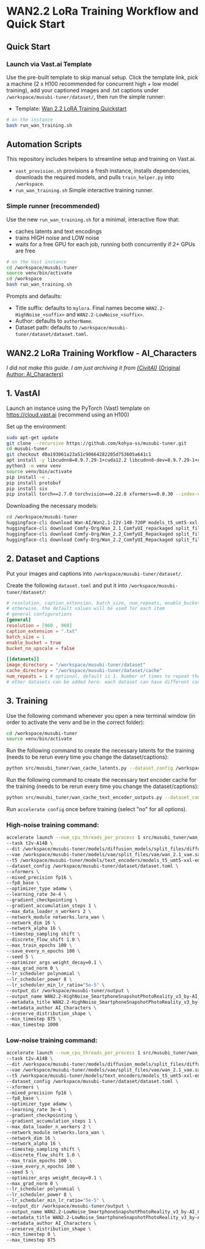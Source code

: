 # WAN2.2 LoRa Training Workflow and Quick Start

## Quick Start

### Launch via Vast.ai Template

Use the pre-built template to skip manual setup. Click the template link, pick a machine (2 x H100 recommended for concurrent high + low model training), add your captioned images and .txt captions under `/workspace/musubi-tuner/dataset/`, then run the simple runner:

- Template: [Wan 2.2 LoRA Training Quickstart](https://cloud.vast.ai/?ref_id=208628&creator_id=208628&name=Wan%202.2%20LoRA%20Training%20Quickstart)

```bash
# on the instance
bash run_wan_training.sh
```

## Automation Scripts

This repository includes helpers to streamline setup and training on Vast.ai.

- `vast_provision.sh` provisions a fresh instance, installs dependencies, downloads the required models, and pulls `train_helper.py` into `/workspace`.
- `run_wan_training.sh` Simple interactive training runner.

### Simple runner (recommended)

Use the new `run_wan_training.sh` for a minimal, interactive flow that:
- caches latents and text encodings
- trains HIGH noise and LOW noise
- waits for a free GPU for each job, running both concurrently if 2+ GPUs are free

```bash
# on the Vast instance
cd /workspace/musubi-tuner
source venv/bin/activate
cd /workspace
bash run_wan_training.sh
```

Prompts and defaults:
- Title suffix: defaults to `mylora`. Final names become `WAN2.2-HighNoise_<suffix>` and `WAN2.2-LowNoise_<suffix>`.
- Author: defaults to `authorName`.
- Dataset path: defaults to `/workspace/musubi-tuner/dataset/dataset.toml`.

## WAN2.2 LoRa Training Workflow - AI_Characters
*I did not make this guide. I am just archiving it from [(CivitAI)](https://civitai.com/articles/17740)* [(Original Author: AI_Characters)](https://civitai.com/user/AI_Characters)

## 1. VastAI

Launch an instance using the PyTorch (Vast) template on https://cloud.vast.ai (recommend using an H100)

Set up the environment:
```bash
sudo apt-get update
git clone --recursive https://github.com/kohya-ss/musubi-tuner.git
cd musubi-tuner
git checkout d0a193061a23a51c90664282205d753605a641c1
apt install -y libcudnn8=8.9.7.29-1+cuda12.2 libcudnn8-dev=8.9.7.29-1+cuda12.2 --allow-change-held-packages
python3 -m venv venv
source venv/bin/activate
pip install -e .
pip install protobuf
pip install six
pip install torch==2.7.0 torchvision==0.22.0 xformers==0.0.30 --index-url https://download.pytorch.org/whl/cu128
```

Downloading the necessary models:

```bash
cd /workspace/musubi-tuner
huggingface-cli download Wan-AI/Wan2.1-I2V-14B-720P models_t5_umt5-xxl-enc-bf16.pth --local-dir models/text_encoders
huggingface-cli download Comfy-Org/Wan_2.1_ComfyUI_repackaged split_files/vae/wan_2.1_vae.safetensors --local-dir models/vae
huggingface-cli download Comfy-Org/Wan_2.2_ComfyUI_Repackaged split_files/diffusion_models/wan2.2_t2v_high_noise_14B_fp16.safetensors --local-dir models/diffusion_models
huggingface-cli download Comfy-Org/Wan_2.2_ComfyUI_Repackaged split_files/diffusion_models/wan2.2_t2v_low_noise_14B_fp16.safetensors --local-dir models/diffusion_models
```

## 2. Dataset and Captions

Put your images and captions into `/workspace/musubi-tuner/dataset/`.

Create the following `dataset.toml` and put it into `/workspace/musubi-tuner/dataset/`:

```toml
# resolution, caption_extension, batch_size, num_repeats, enable_bucket, bucket_no_upscale should be set in either general or datasets
# otherwise, the default values will be used for each item
# general configurations
[general]
resolution = [960 , 960]
caption_extension = ".txt"
batch_size = 1
enable_bucket = true
bucket_no_upscale = false

[[datasets]]
image_directory = "/workspace/musubi-tuner/dataset"
cache_directory = "/workspace/musubi-tuner/dataset/cache"
num_repeats = 1 # optional, default is 1. Number of times to repeat the dataset. Useful to balance the multiple datasets with different sizes.
# other datasets can be added here. each dataset can have different configurations
```

## 3. Training

Use the following command whenever you open a new terminal window (in order to activate the venv and be in the correct folder):

```bash
cd /workspace/musubi-tuner
source venv/bin/activate
```

Run the following command to create the necessary latents for the training (needs to be rerun every time you change the dataset/captions):

```bash
python src/musubi_tuner/wan_cache_latents.py --dataset_config /workspace/musubi-tuner/dataset/dataset.toml --vae /workspace/musubi-tuner/models/vae/split_files/vae/wan_2.1_vae.safetensors
```

Run the following command to create the necessary text encoder cache for the training (needs to be rerun every time you change the dataset/captions):

```bash
python src/musubi_tuner/wan_cache_text_encoder_outputs.py --dataset_config /workspace/musubi-tuner/dataset/dataset.toml --t5 /workspace/musubi-tuner/models/text_encoders/models_t5_umt5-xxl-enc-bf16.pth
```

Run `accelerate config` once before training (select "no" for all options).

### High-noise training command:

```bash
accelerate launch --num_cpu_threads_per_process 1 src/musubi_tuner/wan_train_network.py \
--task t2v-A14B \
--dit /workspace/musubi-tuner/models/diffusion_models/split_files/diffusion_models/wan2.2_t2v_high_noise_14B_fp16.safetensors \
--vae /workspace/musubi-tuner/models/vae/split_files/vae/wan_2.1_vae.safetensors \
--t5 /workspace/musubi-tuner/models/text_encoders/models_t5_umt5-xxl-enc-bf16.pth \
--dataset_config /workspace/musubi-tuner/dataset/dataset.toml \
--xformers \
--mixed_precision fp16 \
--fp8_base \
--optimizer_type adamw \
--learning_rate 3e-4 \
--gradient_checkpointing \
--gradient_accumulation_steps 1 \
--max_data_loader_n_workers 2 \
--network_module networks.lora_wan \
--network_dim 16 \
--network_alpha 16 \
--timestep_sampling shift \
--discrete_flow_shift 1.0 \
--max_train_epochs 100 \
--save_every_n_epochs 100 \
--seed 5 \
--optimizer_args weight_decay=0.1 \
--max_grad_norm 0 \
--lr_scheduler polynomial \
--lr_scheduler_power 8 \
--lr_scheduler_min_lr_ratio="5e-5" \
--output_dir /workspace/musubi-tuner/output \
--output_name WAN2.2-HighNoise_SmartphoneSnapshotPhotoReality_v3_by-AI_Characters \
--metadata_title WAN2.2-HighNoise_SmartphoneSnapshotPhotoReality_v3_by-AI_Characters \
--metadata_author AI_Characters \
--preserve_distribution_shape \
--min_timestep 875 \
--max_timestep 1000
```

### Low-noise training command:

```bash
accelerate launch --num_cpu_threads_per_process 1 src/musubi_tuner/wan_train_network.py \
--task t2v-A14B \
--dit /workspace/musubi-tuner/models/diffusion_models/split_files/diffusion_models/wan2.2_t2v_low_noise_14B_fp16.safetensors \
--vae /workspace/musubi-tuner/models/vae/split_files/vae/wan_2.1_vae.safetensors \
--t5 /workspace/musubi-tuner/models/text_encoders/models_t5_umt5-xxl-enc-bf16.pth \
--dataset_config /workspace/musubi-tuner/dataset/dataset.toml \
--xformers \
--mixed_precision fp16 \
--fp8_base \
--optimizer_type adamw \
--learning_rate 3e-4 \
--gradient_checkpointing \
--gradient_accumulation_steps 1 \
--max_data_loader_n_workers 2 \
--network_module networks.lora_wan \
--network_dim 16 \
--network_alpha 16 \
--timestep_sampling shift \
--discrete_flow_shift 1.0 \
--max_train_epochs 100 \
--save_every_n_epochs 100 \
--seed 5 \
--optimizer_args weight_decay=0.1 \
--max_grad_norm 0 \
--lr_scheduler polynomial \
--lr_scheduler_power 8 \
--lr_scheduler_min_lr_ratio="5e-5" \
--output_dir /workspace/musubi-tuner/output \
--output_name WAN2.2-LowNoise_SmartphoneSnapshotPhotoReality_v3_by-AI_Characters \
--metadata_title WAN2.2-LowNoise_SmartphoneSnapshotPhotoReality_v3_by-AI_Characters \
--metadata_author AI_Characters \
--preserve_distribution_shape \
--min_timestep 0 \
--max_timestep 875
```
